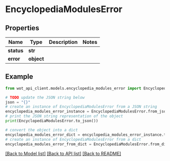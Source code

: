 # EncyclopediaModulesError


## Properties

Name | Type | Description | Notes
------------ | ------------- | ------------- | -------------
**status** | **str** |  | 
**error** | **object** |  | 

## Example

```python
from wot_api_client.models.encyclopedia_modules_error import EncyclopediaModulesError

# TODO update the JSON string below
json = "{}"
# create an instance of EncyclopediaModulesError from a JSON string
encyclopedia_modules_error_instance = EncyclopediaModulesError.from_json(json)
# print the JSON string representation of the object
print(EncyclopediaModulesError.to_json())

# convert the object into a dict
encyclopedia_modules_error_dict = encyclopedia_modules_error_instance.to_dict()
# create an instance of EncyclopediaModulesError from a dict
encyclopedia_modules_error_from_dict = EncyclopediaModulesError.from_dict(encyclopedia_modules_error_dict)
```
[[Back to Model list]](../README.md#documentation-for-models) [[Back to API list]](../README.md#documentation-for-api-endpoints) [[Back to README]](../README.md)


